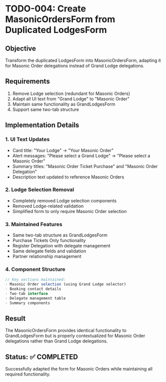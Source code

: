 # TODO-004: Create MasonicOrdersForm from Duplicated LodgesForm

## Objective
Transform the duplicated LodgesForm into MasonicOrdersForm, adapting it for Masonic Order delegations instead of Grand Lodge delegations.

## Requirements
1. Remove Lodge selection (redundant for Masonic Orders)
2. Adapt all UI text from "Grand Lodge" to "Masonic Order"
3. Maintain same functionality as GrandLodgesForm
4. Support same two-tab structure

## Implementation Details

### 1. UI Text Updates
- Card title: "Your Lodge" → "Your Masonic Order"
- Alert messages: "Please select a Grand Lodge" → "Please select a Masonic Order"
- Summary titles: "Masonic Order Ticket Purchase" and "Masonic Order Delegation"
- Description text updated to reference Masonic Orders

### 2. Lodge Selection Removal
- Completely removed Lodge selection components
- Removed Lodge-related validation
- Simplified form to only require Masonic Order selection

### 3. Maintained Features
- Same two-tab structure as GrandLodgesForm
- Purchase Tickets Only functionality
- Register Delegation with delegate management
- Same delegate fields and validation
- Partner relationship management

### 4. Component Structure
```typescript
// Key sections maintained:
- Masonic Order selection (using Grand Lodge selector)
- Booking contact details
- Two-tab interface
- Delegate management table
- Summary components
```

## Result
The MasonicOrdersForm provides identical functionality to GrandLodgesForm but is properly contextualized for Masonic Order delegations rather than Grand Lodge delegations.

## Status: ✅ COMPLETED

Successfully adapted the form for Masonic Orders while maintaining all required functionality.